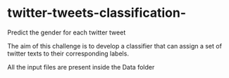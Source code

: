 # twitter-tweets-classification-
Predict the gender for each twitter tweet 

The aim of this challenge is to develop a classifier that can assign a set of twitter texts
to their corresponding labels.

All the input files are present inside the Data folder


